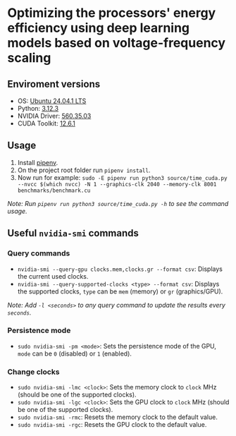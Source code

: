 # Optimizing the processors' energy efficiency using deep learning models based on voltage-frequency scaling

## Enviroment versions

- OS: [Ubuntu 24.04.1 LTS](https://releases.ubuntu.com/24.04/)
- Python: [3.12.3](https://www.python.org/downloads/release/python-3123/)
- NVIDIA Driver: [560.35.03](https://www.nvidia.com/en-us/drivers/details/230918/)
- CUDA Toolkit: [12.6.1](https://developer.nvidia.com/cuda-12-6-1-download-archive?target_os=Linux&target_arch=x86_64&Distribution=Ubuntu&target_version=24.04&target_type=deb_network)

## Usage

1. Install [pipenv](https://pipenv.pypa.io/en/latest/).
2. On the project root folder run `pipenv install`.
3. Now run for example: `sudo -E pipenv run python3 source/time_cuda.py --nvcc $(which nvcc) -N 1 --graphics-clk 2040 --memory-clk 8001 benchmarks/benchmark.cu`

_Note: Run `pipenv run python3 source/time_cuda.py -h` to see the command usage._

## Useful `nvidia-smi` commands

### Query commands

- `nvidia-smi --query-gpu clocks.mem,clocks.gr --format csv`: Displays the current used clocks.
- `nvidia-smi --query-supported-clocks <type> --format csv`: Displays the supported clocks, `type` can be `mem` (memory) or `gr` (graphics/GPU).

_Note: Add `-l <seconds>` to any query command to update the results every `seconds`._

### Persistence mode

- `sudo nvidia-smi -pm <mode>`: Sets the persistence mode of the GPU, `mode` can be `0` (disabled) or `1` (enabled).

### Change clocks

- `sudo nvidia-smi -lmc <clock>`: Sets the memory clock to `clock` MHz (should be one of the supported clocks).
- `sudo nvidia-smi -lgc <clock>`: Sets the GPU clock to `clock` MHz (should be one of the supported clocks).
- `sudo nvidia-smi -rmc`: Resets the memory clock to the default value.
- `sudo nvidia-smi -rgc`: Resets the GPU clock to the default value.
